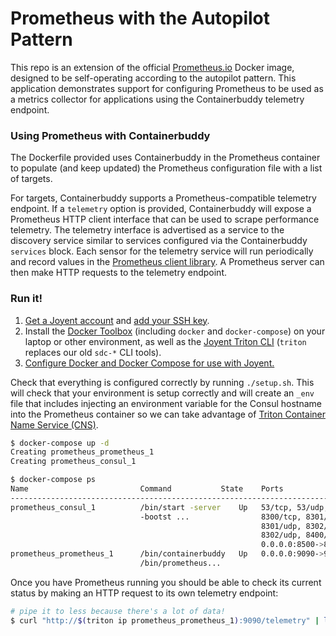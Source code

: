 # Prometheus with the Autopilot Pattern

This repo is an extension of the official [Prometheus.io](https://prometheus.io) Docker image, designed to be self-operating according to the autopilot pattern. This application demonstrates support for configuring Prometheus to be used as a metrics collector for applications using the Containerbuddy telemetry endpoint.

### Using Prometheus with Containerbuddy

The Dockerfile provided uses Containerbuddy in the Prometheus container to populate (and keep updated) the Prometheus configuration file with a list of targets.

For targets, Containerbuddy supports a Prometheus-compatible telemetry endpoint. If a `telemetry` option is provided, Containerbuddy will expose a Prometheus HTTP client interface that can be used to scrape performance telemetry. The telemetry interface is advertised as a service to the discovery service similar to services configured via the Containerbuddy `services` block. Each sensor for the telemetry service will run periodically and record values in the [Prometheus client library](https://github.com/prometheus/client_golang). A Prometheus server can then make HTTP requests to the telemetry endpoint.

### Run it!

1. [Get a Joyent account](https://my.joyent.com/landing/signup/) and [add your SSH key](https://docs.joyent.com/public-cloud/getting-started).
1. Install the [Docker Toolbox](https://docs.docker.com/installation/mac/) (including `docker` and `docker-compose`) on your laptop or other environment, as well as the [Joyent Triton CLI](https://www.joyent.com/blog/introducing-the-triton-command-line-tool) (`triton` replaces our old `sdc-*` CLI tools).
1. [Configure Docker and Docker Compose for use with Joyent.](https://docs.joyent.com/public-cloud/api-access/docker)

Check that everything is configured correctly by running `./setup.sh`. This will check that your environment is setup correctly and will create an `_env` file that includes injecting an environment variable for the Consul hostname into the Prometheus container so we can take advantage of [Triton Container Name Service (CNS)](https://www.joyent.com/blog/introducing-triton-container-name-service).

```bash
$ docker-compose up -d
Creating prometheus_prometheus_1
Creating prometheus_consul_1

$ docker-compose ps
Name                         Command           State    Ports
--------------------------------------------------------------------------------
prometheus_consul_1          /bin/start -server    Up   53/tcp, 53/udp,
                             -bootst ...                8300/tcp, 8301/tcp,
                                                        8301/udp, 8302/tcp,
                                                        8302/udp, 8400/tcp,
                                                        0.0.0.0:8500->8500/tcp
prometheus_prometheus_1      /bin/containerbuddy   Up   0.0.0.0:9090->9090/tcp
                             /bin/prometheus...
```


Once you have Prometheus running you should be able to check its current status by making an HTTP request to its own telemetry endpoint:


```bash
# pipe it to less because there's a lot of data!
$ curl "http://$(triton ip prometheus_prometheus_1):9090/telemetry" | less
```
